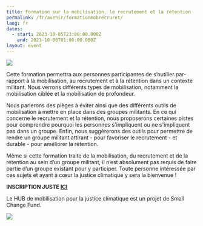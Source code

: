 ```yaml
---
title: Formation sur la mobilisation, le recrutement et la rétention
permalink: /fr/avenir/formationmobrecruret/
lang: fr
dates:
  - start: 2023-10-05T23:00:00.000Z
    end: 2023-10-06T01:00:00.000Z
layout: event
---
```

![](/media/la_mobilisation_recrutement_et_re_tention_1152_648_px_.png)

Cette formation permettra aux personnes participantes de s’outiller par-rapport à la mobilisation, au recrutement et à la rétention dans un contexte militant. Nous verrons différents types de mobilisation, notamment la mobilisation ciblée et la mobilisation de profondeur.

Nous parlerons des pièges à éviter ainsi que des différents outils de mobilisation à mettre en place dans des groupes militants. En ce qui concerne le recrutement et la rétention, nous proposerons certaines pistes pour comprendre pourquoi les personnes s'impliquent ou ne s'impliquent pas dans un groupe. Enfin, nous suggérerons des outils pour permettre de rendre un groupe militant attirant - pour favoriser le recrutement - et durable - pour améliorer la rétention.

Même si cette formation traite de la mobilisation, du recrutement et de la rétention au sein d’un groupe militant, il n’est absolument pas requis de faire partie d’un groupe existant pour y participer. Toute personne intéressée par ces sujets et ayant à cœur la justice climatique y sera la bienvenue !

**INSCRIPTION JUSTE [ICI](https://us02web.zoom.us/meeting/register/tZMvfuCtrTsiE9RXV-5KyOX9UhoOhzVPnb6r)**

Le HUB de mobilisation pour la justice climatique est un projet de Small Change Fund.

![](/media/hub_scf.png)